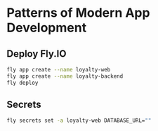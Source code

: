 # Patterns of Modern App Development

## Deploy Fly.IO

```sh
fly app create --name loyalty-web
fly app create --name loyalty-backend
fly deploy
```

## Secrets

```sh
fly secrets set -a loyalty-web DATABASE_URL=""
```